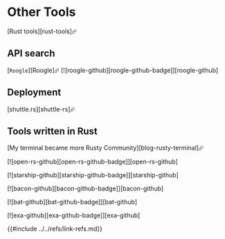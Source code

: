 # Other Tools

[Rust tools][rust-tools]⮳

## API search

[`Roogle`][Roogle]⮳  [![roogle-github][roogle-github-badge]][roogle-github]

## Deployment

[shuttle.rs][shuttle-rs]⮳

## Tools written in Rust

[My terminal became more Rusty Community][blog-rusty-terminal]⮳

[![open-rs-github][open-rs-github-badge]][open-rs-github]

[![starship-github][starship-github-badge]][starship-github]

[![bacon-github][bacon-github-badge]][bacon-github]

[![bat-github][bat-github-badge]][bat-github]

[![exa-github][exa-github-badge]][exa-github]

{{#include ../../refs/link-refs.md}}
